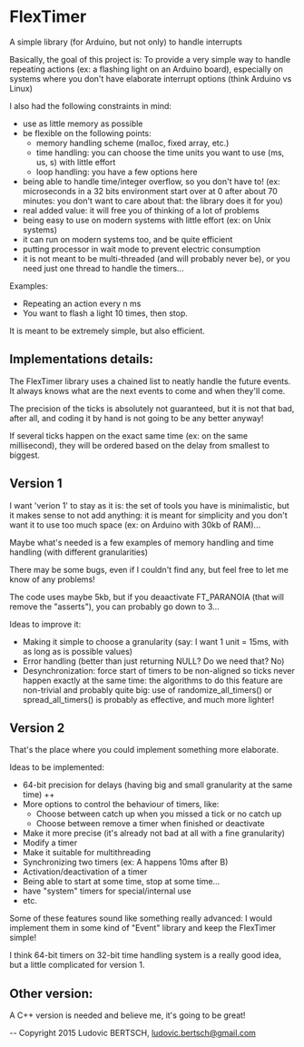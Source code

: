 # FlexTimer
A simple library (for Arduino, but not only) to handle interrupts

Basically, the goal of this project is:
  To provide a very simple way to handle repeating actions (ex: a flashing light on an Arduino board), 
  especially on systems where you don't have elaborate interrupt options (think Arduino vs Linux)
  
I also had the following constraints in mind:
  - use as little memory as possible
  - be flexible on the following points:
     - memory handling scheme (malloc, fixed array, etc.)
     - time handling: you can choose the time units you want to use (ms, us, s) with little effort
     - loop handling: you have a few options here
  - being able to handle time/integer overflow, so you don't have to! 
    (ex: microseconds in a 32 bits environment start over at 0 after about 70 minutes: you don't want to care about that: the library does it for you)
  - real added value: it will free you of thinking of a lot of problems
  - being easy to use on modern systems with little effort (ex: on Unix systems)
  - it can run on modern systems too, and be quite efficient
  - putting processor in wait mode to prevent electric consumption 
  - it is not meant to be multi-threaded (and will probably never be), or you need just one thread to handle the timers...

Examples:
- Repeating an action every n ms
- You want to flash a light 10 times, then stop.

It is meant to be extremely simple, but also efficient.

Implementations details:
------------------------
The FlexTimer library uses a chained list to neatly handle the future events. It always knows what are the next events to come and when they'll come. 

The precision of the ticks is absolutely not guaranteed, but it is not that bad, after all, and coding it by hand is not going to be any better anyway!

If several ticks happen on the exact same time (ex: on the same millisecond), they will be ordered based on the delay from smallest to biggest.

Version 1
---------
I want 'verion 1' to stay as it is: the set of tools you have is minimalistic, but it makes sense to not add anything: it is meant for simplicity and you don't want it to use too much space (ex: on Arduino with 30kb of RAM)...

Maybe what's needed is a few examples of memory handling and time handling (with different granularities)

There may be some bugs, even if I couldn't find any, but feel free to let me know of any problems!

The code uses maybe 5kb, but if you deaactivate FT_PARANOIA (that will remove the "asserts"), you can probably go down to 3...

Ideas to improve it:
- Making it simple to choose a granularity (say: I want 1 unit = 15ms, with as long as is possible values)
- Error handling (better than just returning NULL? Do we need that? No)
- Desynchronization: force start of timers to be non-aligned so ticks never happen exactly at the same time: the algorithms to do this feature are non-trivial and probably quite big: use of randomize_all_timers() or spread_all_timers() is probably as effective, and much more lighter!

Version 2
---------
That's the place where you could implement something more elaborate.

Ideas to be implemented:
- 64-bit precision for delays (having big and small granularity at the same time) ++
- More options to control the behaviour of timers, like:
  - Choose between catch up when you missed a tick or no catch up
  - Choose between remove a timer when finished or deactivate
- Make it more precise (it's already not bad at all with a fine granularity)
- Modify a timer
- Make it suitable for multithreading
- Synchronizing two timers (ex: A happens 10ms after B)
- Activation/deactivation of a timer
- Being able to start at some time, stop at some time...
- have "system" timers for special/internal use
- etc.

Some of these features sound like something really advanced: I would implement them in some kind of "Event" library and keep the FlexTimer simple!

I think 64-bit timers on 32-bit time handling system is a really good idea, but a little complicated for version 1.

Other version:
--------------
A C++ version is needed and believe me, it's going to be great!

--
Copyright 2015 Ludovic BERTSCH, ludovic.bertsch@gmail.com
